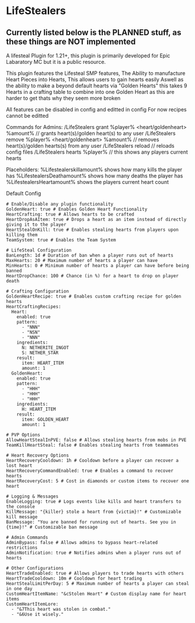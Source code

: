 # LifeStealers
## Currently listed below is the PLANNED stuff, as these things are NOT implemented
 A lifesteal Plugin for 1.21+, this plugin is primarily developed for Epic Labaratory MC but it is a public resource.

 This plugin features the Lifesteal SMP features,
 The Ability to manufacture Heart Pieces into Hearts, This allows users to gain hearts easily
 Aswell as the ability to make a beyond default hearts via "Golden Hearts" this takes 9 Hearts in a crafting table to combine into one Golden Heart as this are harder to get thats why they seem more broken


 All features can be disabled in config and editted in config
 For now recipes cannot be editted

 Commands for Admins:
 /LifeStealers grant %player% <heart/goldenheart> %amount% // grants heart(s)/golden heart(s) to any user
 /LifeStealers remove %player% <heart/goldenheart> %amount% // removes heart(s)/golden hearts(s) from any user
 /LifeStealers reload // reloads config files 
 /LifeStealers hearts %player% // this shows any players current hearts
 
 Placeholders:
%Lifestealerskillamount% shows how many kills the player has
%LifestealersDeathamount% shows how many deaths the player has
%LifestealersHeartamount% shows the players current heart count


Default Config
```
# Enable/Disable any plugin functionality
GoldenHeart: true # Enables Golden Heart Functionality
HeartCrafting: true # Allows hearts to be crafted
HeartDropAsAItem: true # Drops a heart as an item instead of directly giving it to the player
HeartStealOnKill: true # Enables stealing hearts from players upon killing them
TeamSystem: true # Enables the Team System

# LifeSteal Configuration
BanLength: 1d # Duration of ban when a player runs out of hearts
MaxHearts: 20 # Maximum number of hearts a player can have
MinHearts: 0 # Minimum number of hearts a player can have before being banned
HeartDropChance: 100 # Chance (in %) for a heart to drop on player death

# Crafting Configuration
GoldenHeartRecipe: true # Enables custom crafting recipe for golden hearts
HeartCraftingRecipes:
  Heart:
    enabled: true
    pattern:
      - "NNN"
      - "NSN"
      - "NNN"
    ingredients:
      N: NETHERITE_INGOT
      S: NETHER_STAR
    result:
      item: HEART_ITEM
      amount: 1
  GoldenHeart:
    enabled: true
    pattern:
      - "HHH"
      - "HHH"
      - "HHH"
    ingredients:
      H: HEART_ITEM
    result:
      item: GOLDEN_HEART
      amount: 1

# PVP Options
AllowHeartStealInPVE: false # Allows stealing hearts from mobs in PVE
TeamKillHeartSteal: false # Enables stealing hearts from teammates

# Heart Recovery Options
HeartRecoveryCooldown: 1h # Cooldown before a player can recover a lost heart
HeartRecoveryCommandEnabled: true # Enables a command to recover hearts
HeartRecoveryCost: 5 # Cost in diamonds or custom items to recover one heart

# Logging & Messages
EnableLogging: true # Logs events like kills and heart transfers to the console
KillMessage: "{killer} stole a heart from {victim}!" # Customizable kill message
BanMessage: "You are banned for running out of hearts. See you in {time}!" # Customizable ban message

# Admin Commands
AdminBypass: false # Allows admins to bypass heart-related restrictions
AdminNotification: true # Notifies admins when a player runs out of hearts

# Other Configurations
HeartTradeEnabled: true # Allows players to trade hearts with others
HeartTradeCooldown: 10m # Cooldown for heart trading
HeartStealLimitPerDay: 5 # Maximum number of hearts a player can steal in one day
CustomHeartItemName: "&cStolen Heart" # Custom display name for heart items
CustomHeartItemLore:
  - "&7This heart was stolen in combat."
  - "&6Use it wisely."
```
